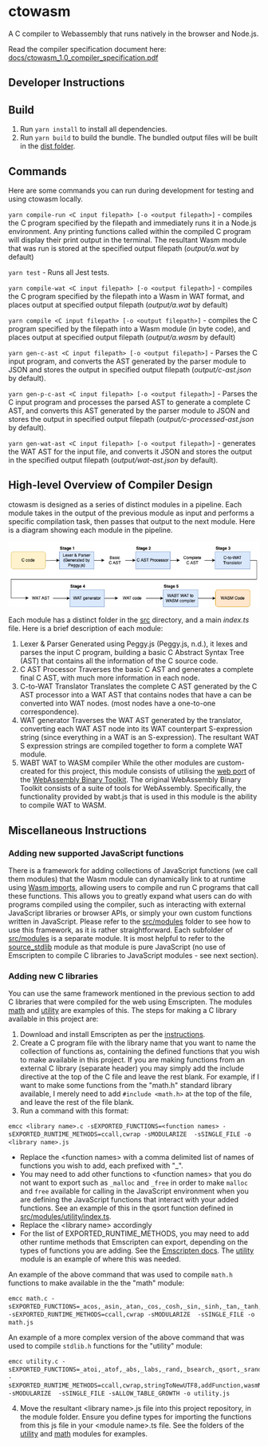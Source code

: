 # ctowasm

A C compiler to Webassembly that runs natively in the browser and Node.js.

Read the compiler specification document here: [docs/ctowasm_1.0_compiler_specification.pdf](docs/ctowasm_1.0_compiler_specification.pdf)

## Developer Instructions

## Build

1. Run `yarn install` to install all dependencies.
2. Run `yarn build` to build the bundle. The bundled output files will be built in the [dist folder](dist).

## Commands

Here are some commands you can run during development for testing and using ctowasm locally.

`yarn compile-run <C input filepath> [-o <output filepath>]` - compiles the C program specified by the filepath and immediately runs it in a Node.js environment. Any printing functions called within the compiled C program will display their print output in the terminal. The resultant Wasm module that was run is stored at the specified output filepath (_output/a.wat_ by default)

`yarn test` - Runs all Jest tests.

`yarn compile-wat <C input filepath> [-o <output filepath>]` - compiles the C program specified by the filepath into a Wasm in WAT format, and places output at specified output filepath (_output/a.wat_ by default)

`yarn compile <C input filepath> [-o <output filepath>]` - compiles the C program specified by the filepath into a Wasm module (in byte code), and places output at specified output filepath (_output/a.wasm_ by default)

`yarn gen-c-ast <C input filepath> [-o <output filepath>]` - Parses the C input program, and converts the AST generated by the parser module to JSON and stores the output in specified output filepath (_output/c-ast.json_ by default).

`yarn gen-p-c-ast <C input filepath> [-o <output filepath>]` - Parses the C input program and processes the parsed AST to generate a complete C AST, and converts this AST generated by the parser module to JSON and stores the output in specified output filepath (_output/c-processed-ast.json_ by default).

`yarn gen-wat-ast <C input filepath> [-o <output filepath>]` - generates the WAT AST for the input file, and converts it JSON and stores the output in the specified output filepath (_output/wat-ast.json_ by default).

## High-level Overview of Compiler Design

ctowasm is designed as a series of distinct modules in a pipeline. Each module takes in the output of the previous module as input and performs a specific compilation task, then passes that output to the next module. Here is a diagram showing each module in the pipeline.

![ctowasm compiler pipeline](docs/assets/fyp_compiler_pipeline.png)

Each module has a distinct folder in the [src](/src) directory, and a main _index.ts_ file.
Here is a brief description of each module:

1. Lexer & Parser
   Generated using Peggy.js (Peggy.js, n.d.), it lexes and parses the input C program, building a basic C Abstract Syntax Tree (AST) that contains all the information of the C source code.
2. C AST Processor
   Traverses the basic C AST and generates a complete final C AST, with much more information in each node.
3. C-to-WAT Translator
   Translates the complete C AST generated by the C AST processor into a WAT AST that contains nodes that have a can be converted into WAT nodes. (most nodes have a one-to-one correspondence).
4. WAT generator
   Traverses the WAT AST generated by the translator, converting each WAT AST node into its WAT counterpart S-expression string (since everything in a WAT is an S-expression). The resultant WAT S expression strings are compiled together to form a complete WAT module.
5. WABT WAT to WASM compiler
   While the other modules are custom-created for this project, this module consists of utilising the [web port](https://github.com/AssemblyScript/wabt.js/) of the [WebAssembly Binary Toolkit](https://github.com/WebAssembly/wabt). The original WebAssembly Binary Toolkit consists of a suite of tools for WebAssembly. Specifically, the functionality provided by wabt.js that is used in this module is the ability to compile WAT to WASM.

## Miscellaneous Instructions

### Adding new supported JavaScript functions

There is a framework for adding collections of JavaScript functions (we call them modules) that the Wasm module can dynamically link to at runtime using [Wasm imports](https://webassembly.org/getting-started/js-api/), allowing users to compile and run C programs that call these functions. This allows you to greatly expand what users can do with programs compiled using the compiler, such as interacting with external JavaScript libraries or browser APIs, or simply your own custom functions written in JavaScript. Please refer to the [src/modules](src/modules) folder to see how to use this framework, as it is rather straightforward. Each subfolder of [src/modules](src/modules) is a separate module. It is most helpful to refer to the [source_stdlib](src/modules/source_stdlib) module as that module is pure JavaScript (no use of Emscripten to compile C libraries to JavaScript modules - see next section).

### Adding new C libraries

You can use the same framework mentioned in the previous section to add C libraries that were compiled for the web using Emscripten. The modules [math](src/modules/math) and [utility](src/modules/utility) are examples of this. The steps for making a C library available in this project are:

1. Download and install Emscripten as per the [instructions](https://emscripten.org/docs/getting_started/downloads.html).
2. Create a C program file with the library name that you want to name the collection of functions as, containing the defined functions that you wish to make available in this project. If you are making functions from an external C library (separate header) you may simply add the include directive at the top of the C file and leave the rest blank. For example, if I want to make some functions from the "math.h" standard library available, I merely need to add `#include <math.h>` at the top of the file, and leave the rest of the file blank.
3. Run a command with this format:

```
emcc <library name>.c -sEXPORTED_FUNCTIONS=<function names> -sEXPORTED_RUNTIME_METHODS=ccall,cwrap -sMODULARIZE  -sSINGLE_FILE -o <library name>.js
```

- Replace the \<function names> with a comma delimited list of names of functions you wish to add, each prefixed with "\_".
- You may need to add other functions to \<function names> that you do not want to export such as `_malloc` and `_free` in order to make `malloc` and `free` available for calling in the JavaScript environment when you are defining the JavaScript functions that interact with your added functions. See an example of this in the qsort function defined in [src/modules/utility/index.ts](src/modules/utility/index.ts).
- Replace the \<library name> accordingly
- For the list of EXPORTED_RUNTIME_METHODS, you may need to add other runtime methods that Emscripten can export, depending on the types of functions you are adding. See the [Emscripten docs](https://emscripten.org/docs/porting/connecting_cpp_and_javascript/Interacting-with-code.html). The [utility](src/modules/utility) module is an example of where this was needed.

An example of the above command that was used to compile `math.h` functions to make available in the the "math" module:

```
emcc math.c -sEXPORTED_FUNCTIONS=_acos,_asin,_atan,_cos,_cosh,_sin,_sinh,_tan,_tanh,_exp,_log,_log10,_pow,_sqrt,_ceil,_floor -sEXPORTED_RUNTIME_METHODS=ccall,cwrap -sMODULARIZE  -sSINGLE_FILE -o math.js
```

An example of a more complex version of the above command that was used to compile `stdlib.h` functions for the "utility" module:

```
emcc utility.c -sEXPORTED_FUNCTIONS=_atoi,_atof,_abs,_labs,_rand,_bsearch,_qsort,_srand,_free,_malloc -sEXPORTED_RUNTIME_METHODS=ccall,cwrap,stringToNewUTF8,addFunction,wasmMemory -sMODULARIZE  -sSINGLE_FILE -sALLOW_TABLE_GROWTH -o utility.js
```

4. Move the resultant \<library name>.js file into this project repository, in the module folder. Ensure you define types for importing the functions from this js file in your \<module name>.ts file. See the folders of the [utility](src/modules/utility) and [math](src/modules/math) modules for examples.

